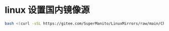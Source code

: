 # linux 设置国内镜像源


```bash
bash <(curl -sSL https://gitee.com/SuperManito/LinuxMirrors/raw/main/ChangeMirrors.sh)
```

